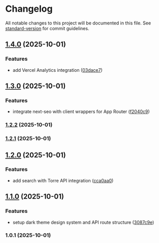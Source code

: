 # Changelog

All notable changes to this project will be documented in this file. See [standard-version](https://github.com/conventional-changelog/standard-version) for commit guidelines.

## [1.4.0](https://github.com/muhazAhmed/torre-profiles/compare/v1.3.0...v1.4.0) (2025-10-01)


### Features

* add Vercel Analytics integration ([03dace7](https://github.com/muhazAhmed/torre-profiles/commit/03dace7a7100161bc7bfae8948a3d026ae4af63a))

## [1.3.0](https://github.com/muhazAhmed/torre-profiles/compare/v1.2.2...v1.3.0) (2025-10-01)


### Features

* integrate next-seo with client wrappers for App Router ([f2040c9](https://github.com/muhazAhmed/torre-profiles/commit/f2040c9a1241132fc08ca4802cd20f19671362a1))

### [1.2.2](https://github.com/muhazAhmed/torre-profiles/compare/v1.2.1...v1.2.2) (2025-10-01)

### [1.2.1](https://github.com/muhazAhmed/torre-profiles/compare/v1.2.0...v1.2.1) (2025-10-01)

## [1.2.0](https://github.com/muhazAhmed/torre-profiles/compare/v1.1.0...v1.2.0) (2025-10-01)


### Features

* add  search with Torre API integration ([cca0aa0](https://github.com/muhazAhmed/torre-profiles/commit/cca0aa0346a94dafe2ae4459460779f482bee77d))

## [1.1.0](https://github.com/muhazAhmed/torre-profiles/compare/v1.0.1...v1.1.0) (2025-10-01)


### Features

* setup dark theme design system and API route structure ([3087c9e](https://github.com/muhazAhmed/torre-profiles/commit/3087c9efcc4caa7efd952afd41e1ee892fcfb573))

### 1.0.1 (2025-10-01)
